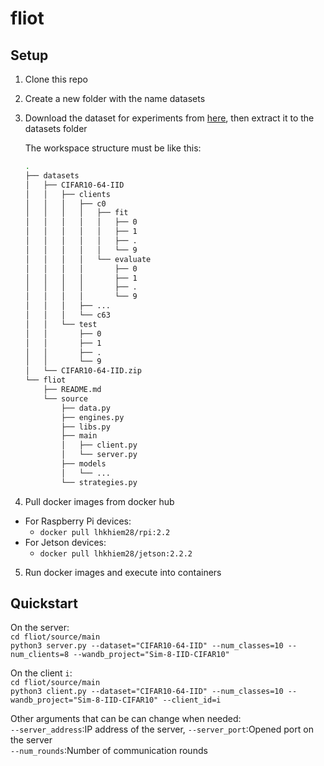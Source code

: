 # fliot

## Setup

1. Clone this repo
2. Create a new folder with the name datasets
3. Download the dataset for experiments from [here](https://drive.google.com/drive/folders/1JqMeujxMVhY7eQD-JqGDRGvuERlHl8n6?usp=sharing), then extract it to the datasets folder

    The workspace structure must be like this:
    ```bash
    .
    ├── datasets
    │   ├── CIFAR10-64-IID
    │   │   ├── clients
    │   │   │   ├── c0
    │   │   │   │   ├── fit
    │   │   │   │   │   ├── 0
    │   │   │   │   │   ├── 1
    │   │   │   │   │   ├── .
    │   │   │   │   │   └── 9
    │   │   │   │   └── evaluate
    │   │   │   │       ├── 0
    │   │   │   │       ├── 1
    │   │   │   │       ├── .
    │   │   │   │       └── 9
    │   │   │   ├── ...
    │   │   │   └── c63
    │   │   └── test
    │   │       ├── 0
    │   │       ├── 1
    │   │       ├── .
    │   │       └── 9
    │   └── CIFAR10-64-IID.zip
    └── fliot
        ├── README.md
        └── source
            ├── data.py
            ├── engines.py
            ├── libs.py
            ├── main
            │   ├── client.py
            │   └── server.py
            ├── models
            │   └── ...
            └── strategies.py
    ```

4. Pull docker images from docker hub
- For Raspberry Pi devices:
    - `docker pull lhkhiem28/rpi:2.2`
- For Jetson devices:
    - `docker pull lhkhiem28/jetson:2.2.2`
5. Run docker images and execute into containers

## Quickstart

On the server:</br>
`cd fliot/source/main`</br>
`python3 server.py --dataset="CIFAR10-64-IID" --num_classes=10 --num_clients=8 --wandb_project="Sim-8-IID-CIFAR10"`

On the client `i`:</br>
`cd fliot/source/main`</br>
`python3 client.py --dataset="CIFAR10-64-IID" --num_classes=10 --wandb_project="Sim-8-IID-CIFAR10" --client_id=i`

Other arguments that can be can change when needed:</br>
`--server_address`:IP address of the server, `--server_port`:Opened port on the server</br>
`--num_rounds`:Number of communication rounds</br>
